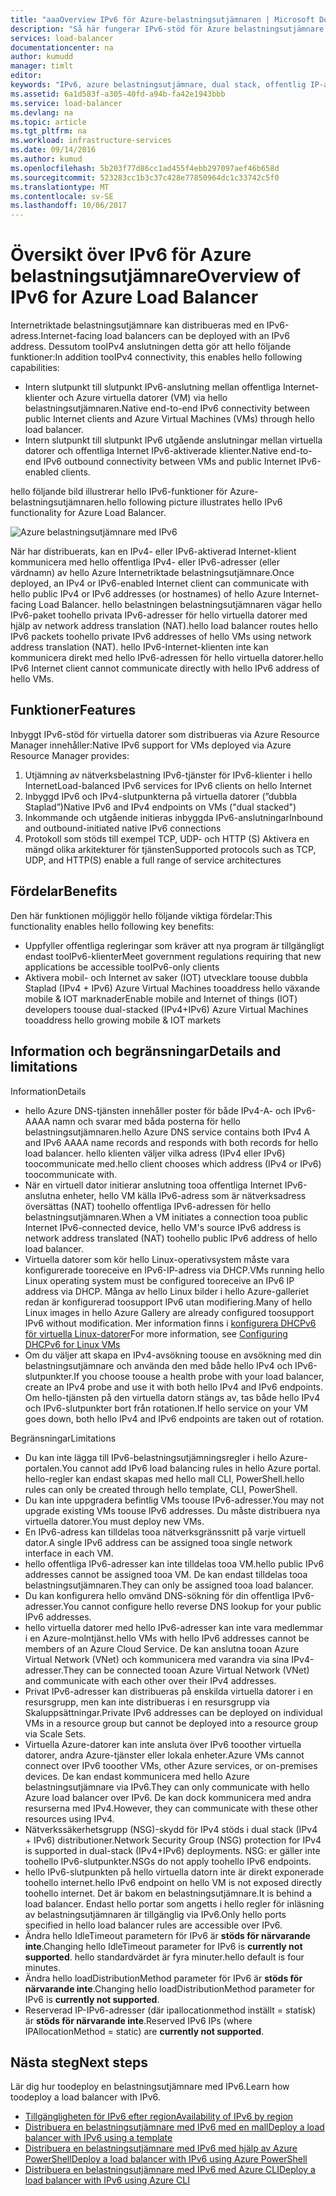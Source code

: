 ```yaml
---
title: "aaaOverview IPv6 för Azure-belastningsutjämnaren | Microsoft Docs"
description: "Så här fungerar IPv6-stöd för Azure belastningsutjämnare och belastningsutjämnade virtuella datorer."
services: load-balancer
documentationcenter: na
author: kumudd
manager: timlt
editor: 
keywords: "IPv6, azure belastningsutjämnare, dual stack, offentlig IP-adress, inbyggd ipv6, mobil, iot"
ms.assetid: 6a1d583f-a305-40fd-a94b-fa42e1943bbb
ms.service: load-balancer
ms.devlang: na
ms.topic: article
ms.tgt_pltfrm: na
ms.workload: infrastructure-services
ms.date: 09/14/2016
ms.author: kumud
ms.openlocfilehash: 5b203f77d86cc1ad455f4ebb297097aef46b658d
ms.sourcegitcommit: 523283cc1b3c37c428e77850964dc1c33742c5f0
ms.translationtype: MT
ms.contentlocale: sv-SE
ms.lasthandoff: 10/06/2017
---
```

# <a name="overview-of-ipv6-for-azure-load-balancer"></a><span data-ttu-id="aa8d4-104">Översikt över IPv6 för Azure belastningsutjämnare</span><span class="sxs-lookup"><span data-stu-id="aa8d4-104">Overview of IPv6 for Azure Load Balancer</span></span>

<span data-ttu-id="aa8d4-105">Internetriktade belastningsutjämnare kan distribueras med en IPv6-adress.</span><span class="sxs-lookup"><span data-stu-id="aa8d4-105">Internet-facing load balancers can be deployed with an IPv6 address.</span></span> <span data-ttu-id="aa8d4-106">Dessutom tooIPv4 anslutningen detta gör att hello följande funktioner:</span><span class="sxs-lookup"><span data-stu-id="aa8d4-106">In addition tooIPv4 connectivity, this enables hello following capabilities:</span></span>

* <span data-ttu-id="aa8d4-107">Intern slutpunkt till slutpunkt IPv6-anslutning mellan offentliga Internet-klienter och Azure virtuella datorer (VM) via hello belastningsutjämnaren.</span><span class="sxs-lookup"><span data-stu-id="aa8d4-107">Native end-to-end IPv6 connectivity between public Internet clients and Azure Virtual Machines (VMs) through hello load balancer.</span></span>
* <span data-ttu-id="aa8d4-108">Intern slutpunkt till slutpunkt IPv6 utgående anslutningar mellan virtuella datorer och offentliga Internet IPv6-aktiverade klienter.</span><span class="sxs-lookup"><span data-stu-id="aa8d4-108">Native end-to-end IPv6 outbound connectivity between VMs and public Internet IPv6-enabled clients.</span></span>

<span data-ttu-id="aa8d4-109">hello följande bild illustrerar hello IPv6-funktioner för Azure-belastningsutjämnaren.</span><span class="sxs-lookup"><span data-stu-id="aa8d4-109">hello following picture illustrates hello IPv6 functionality for Azure Load Balancer.</span></span>

![Azure belastningsutjämnare med IPv6](./media/load-balancer-ipv6-overview/load-balancer-ipv6.png)

<span data-ttu-id="aa8d4-111">När har distribuerats, kan en IPv4- eller IPv6-aktiverad Internet-klient kommunicera med hello offentliga IPv4- eller IPv6-adresser (eller värdnamn) av hello Azure Internetriktade belastningsutjämnare.</span><span class="sxs-lookup"><span data-stu-id="aa8d4-111">Once deployed, an IPv4 or IPv6-enabled Internet client can communicate with hello public IPv4 or IPv6 addresses (or hostnames) of hello Azure Internet-facing Load Balancer.</span></span> <span data-ttu-id="aa8d4-112">hello belastningen belastningsutjämnaren vägar hello IPv6-paket toohello privata IPv6-adresser för hello virtuella datorer med hjälp av network address translation (NAT).</span><span class="sxs-lookup"><span data-stu-id="aa8d4-112">hello load balancer routes hello IPv6 packets toohello private IPv6 addresses of hello VMs using network address translation (NAT).</span></span> <span data-ttu-id="aa8d4-113">hello IPv6-Internet-klienten inte kan kommunicera direkt med hello IPv6-adressen för hello virtuella datorer.</span><span class="sxs-lookup"><span data-stu-id="aa8d4-113">hello IPv6 Internet client cannot communicate directly with hello IPv6 address of hello VMs.</span></span>

## <a name="features"></a><span data-ttu-id="aa8d4-114">Funktioner</span><span class="sxs-lookup"><span data-stu-id="aa8d4-114">Features</span></span>

<span data-ttu-id="aa8d4-115">Inbyggt IPv6-stöd för virtuella datorer som distribueras via Azure Resource Manager innehåller:</span><span class="sxs-lookup"><span data-stu-id="aa8d4-115">Native IPv6 support for VMs deployed via Azure Resource Manager provides:</span></span>

1. <span data-ttu-id="aa8d4-116">Utjämning av nätverksbelastning IPv6-tjänster för IPv6-klienter i hello Internet</span><span class="sxs-lookup"><span data-stu-id="aa8d4-116">Load-balanced IPv6 services for IPv6 clients on hello Internet</span></span>
2. <span data-ttu-id="aa8d4-117">Inbyggd IPv6 och IPv4-slutpunkterna på virtuella datorer (”dubbla Staplad”)</span><span class="sxs-lookup"><span data-stu-id="aa8d4-117">Native IPv6 and IPv4 endpoints on VMs ("dual stacked")</span></span>
3. <span data-ttu-id="aa8d4-118">Inkommande och utgående initieras inbyggda IPv6-anslutningar</span><span class="sxs-lookup"><span data-stu-id="aa8d4-118">Inbound and outbound-initiated native IPv6 connections</span></span>
4. <span data-ttu-id="aa8d4-119">Protokoll som stöds till exempel TCP, UDP- och HTTP (S) Aktivera en mängd olika arkitekturer för tjänsten</span><span class="sxs-lookup"><span data-stu-id="aa8d4-119">Supported protocols such as TCP, UDP, and HTTP(S) enable a full range of service architectures</span></span>

## <a name="benefits"></a><span data-ttu-id="aa8d4-120">Fördelar</span><span class="sxs-lookup"><span data-stu-id="aa8d4-120">Benefits</span></span>

<span data-ttu-id="aa8d4-121">Den här funktionen möjliggör hello följande viktiga fördelar:</span><span class="sxs-lookup"><span data-stu-id="aa8d4-121">This functionality enables hello following key benefits:</span></span>

* <span data-ttu-id="aa8d4-122">Uppfyller offentliga regleringar som kräver att nya program är tillgängligt endast tooIPv6-klienter</span><span class="sxs-lookup"><span data-stu-id="aa8d4-122">Meet government regulations requiring that new applications be accessible tooIPv6-only clients</span></span>
* <span data-ttu-id="aa8d4-123">Aktivera mobil- och Internet av saker (IOT) utvecklare toouse dubbla Staplad (IPv4 + IPv6) Azure Virtual Machines tooaddress hello växande mobile & IOT marknader</span><span class="sxs-lookup"><span data-stu-id="aa8d4-123">Enable mobile and Internet of things (IOT) developers toouse dual-stacked (IPv4+IPv6) Azure Virtual Machines tooaddress hello growing mobile & IOT markets</span></span>

## <a name="details-and-limitations"></a><span data-ttu-id="aa8d4-124">Information och begränsningar</span><span class="sxs-lookup"><span data-stu-id="aa8d4-124">Details and limitations</span></span>

<span data-ttu-id="aa8d4-125">Information</span><span class="sxs-lookup"><span data-stu-id="aa8d4-125">Details</span></span>

* <span data-ttu-id="aa8d4-126">hello Azure DNS-tjänsten innehåller poster för både IPv4-A- och IPv6-AAAA namn och svarar med båda posterna för hello belastningsutjämnaren.</span><span class="sxs-lookup"><span data-stu-id="aa8d4-126">hello Azure DNS service contains both IPv4 A and IPv6 AAAA name records and responds with both records for hello load balancer.</span></span> <span data-ttu-id="aa8d4-127">hello klienten väljer vilka adress (IPv4 eller IPv6) toocommunicate med.</span><span class="sxs-lookup"><span data-stu-id="aa8d4-127">hello client chooses which address (IPv4 or IPv6) toocommunicate with.</span></span>
* <span data-ttu-id="aa8d4-128">När en virtuell dator initierar anslutning tooa offentliga Internet IPv6-anslutna enheter, hello VM källa IPv6-adress som är nätverksadress översättas (NAT) toohello offentliga IPv6-adressen för hello belastningsutjämnaren.</span><span class="sxs-lookup"><span data-stu-id="aa8d4-128">When a VM initiates a connection tooa public Internet IPv6-connected device, hello VM's source IPv6 address is network address translated (NAT) toohello public IPv6 address of hello load balancer.</span></span>
* <span data-ttu-id="aa8d4-129">Virtuella datorer som kör hello Linux-operativsystem måste vara konfigurerade tooreceive en IPv6-IP-adress via DHCP.</span><span class="sxs-lookup"><span data-stu-id="aa8d4-129">VMs running hello Linux operating system must be configured tooreceive an IPv6 IP address via DHCP.</span></span> <span data-ttu-id="aa8d4-130">Många av hello Linux bilder i hello Azure-galleriet redan är konfigurerad toosupport IPv6 utan modifiering.</span><span class="sxs-lookup"><span data-stu-id="aa8d4-130">Many of hello Linux images in hello Azure Gallery are already configured toosupport IPv6 without modification.</span></span> <span data-ttu-id="aa8d4-131">Mer information finns i [konfigurera DHCPv6 för virtuella Linux-datorer](load-balancer-ipv6-for-linux.md)</span><span class="sxs-lookup"><span data-stu-id="aa8d4-131">For more information, see [Configuring DHCPv6 for Linux VMs](load-balancer-ipv6-for-linux.md)</span></span>
* <span data-ttu-id="aa8d4-132">Om du väljer att skapa en IPv4-avsökning toouse en avsökning med din belastningsutjämnare och använda den med både hello IPv4 och IPv6-slutpunkter.</span><span class="sxs-lookup"><span data-stu-id="aa8d4-132">If you choose toouse a health probe with your load balancer, create an IPv4 probe and use it with both hello IPv4 and IPv6 endpoints.</span></span> <span data-ttu-id="aa8d4-133">Om hello-tjänsten på den virtuella datorn stängs av, tas både hello IPv4 och IPv6-slutpunkter bort från rotationen.</span><span class="sxs-lookup"><span data-stu-id="aa8d4-133">If hello service on your VM goes down, both hello IPv4 and IPv6 endpoints are taken out of rotation.</span></span>

<span data-ttu-id="aa8d4-134">Begränsningar</span><span class="sxs-lookup"><span data-stu-id="aa8d4-134">Limitations</span></span>

* <span data-ttu-id="aa8d4-135">Du kan inte lägga till IPv6-belastningsutjämningsregler i hello Azure-portalen.</span><span class="sxs-lookup"><span data-stu-id="aa8d4-135">You cannot add IPv6 load balancing rules in hello Azure portal.</span></span> <span data-ttu-id="aa8d4-136">hello-regler kan endast skapas med hello mall CLI, PowerShell.</span><span class="sxs-lookup"><span data-stu-id="aa8d4-136">hello rules can only be created through hello template, CLI, PowerShell.</span></span>
* <span data-ttu-id="aa8d4-137">Du kan inte uppgradera befintlig VMs toouse IPv6-adresser.</span><span class="sxs-lookup"><span data-stu-id="aa8d4-137">You may not upgrade existing VMs toouse IPv6 addresses.</span></span> <span data-ttu-id="aa8d4-138">Du måste distribuera nya virtuella datorer.</span><span class="sxs-lookup"><span data-stu-id="aa8d4-138">You must deploy new VMs.</span></span>
* <span data-ttu-id="aa8d4-139">En IPv6-adress kan tilldelas tooa nätverksgränssnitt på varje virtuell dator.</span><span class="sxs-lookup"><span data-stu-id="aa8d4-139">A single IPv6 address can be assigned tooa single network interface in each VM.</span></span>
* <span data-ttu-id="aa8d4-140">hello offentliga IPv6-adresser kan inte tilldelas tooa VM.</span><span class="sxs-lookup"><span data-stu-id="aa8d4-140">hello public IPv6 addresses cannot be assigned tooa VM.</span></span> <span data-ttu-id="aa8d4-141">De kan endast tilldelas tooa belastningsutjämnaren.</span><span class="sxs-lookup"><span data-stu-id="aa8d4-141">They can only be assigned tooa load balancer.</span></span>
* <span data-ttu-id="aa8d4-142">Du kan konfigurera hello omvänd DNS-sökning för din offentliga IPv6-adresser.</span><span class="sxs-lookup"><span data-stu-id="aa8d4-142">You cannot configure hello reverse DNS lookup for your public IPv6 addresses.</span></span>
* <span data-ttu-id="aa8d4-143">hello virtuella datorer med hello IPv6-adresser kan inte vara medlemmar i en Azure-molntjänst.</span><span class="sxs-lookup"><span data-stu-id="aa8d4-143">hello VMs with hello IPv6 addresses cannot be members of an Azure Cloud Service.</span></span> <span data-ttu-id="aa8d4-144">De kan anslutna tooan Azure Virtual Network (VNet) och kommunicera med varandra via sina IPv4-adresser.</span><span class="sxs-lookup"><span data-stu-id="aa8d4-144">They can be connected tooan Azure Virtual Network (VNet) and communicate with each other over their IPv4 addresses.</span></span>
* <span data-ttu-id="aa8d4-145">Privat IPv6-adresser kan distribueras på enskilda virtuella datorer i en resursgrupp, men kan inte distribueras i en resursgrupp via Skaluppsättningar.</span><span class="sxs-lookup"><span data-stu-id="aa8d4-145">Private IPv6 addresses can be deployed on individual VMs in a resource group but cannot be deployed into a resource group via Scale Sets.</span></span>
* <span data-ttu-id="aa8d4-146">Virtuella Azure-datorer kan inte ansluta över IPv6 tooother virtuella datorer, andra Azure-tjänster eller lokala enheter.</span><span class="sxs-lookup"><span data-stu-id="aa8d4-146">Azure VMs cannot connect over IPv6 tooother VMs, other Azure services, or on-premises devices.</span></span> <span data-ttu-id="aa8d4-147">De kan endast kommunicera med hello Azure belastningsutjämnare via IPv6.</span><span class="sxs-lookup"><span data-stu-id="aa8d4-147">They can only communicate with hello Azure load balancer over IPv6.</span></span> <span data-ttu-id="aa8d4-148">De kan dock kommunicera med andra resurserna med IPv4.</span><span class="sxs-lookup"><span data-stu-id="aa8d4-148">However, they can communicate with these other resources using IPv4.</span></span>
* <span data-ttu-id="aa8d4-149">Nätverkssäkerhetsgrupp (NSG)-skydd för IPv4 stöds i dual stack (IPv4 + IPv6) distributioner.</span><span class="sxs-lookup"><span data-stu-id="aa8d4-149">Network Security Group (NSG) protection for IPv4 is supported in dual-stack (IPv4+IPv6) deployments.</span></span> <span data-ttu-id="aa8d4-150">NSG: er gäller inte toohello IPv6-slutpunkter.</span><span class="sxs-lookup"><span data-stu-id="aa8d4-150">NSGs do not apply toohello IPv6 endpoints.</span></span>
* <span data-ttu-id="aa8d4-151">hello IPv6-slutpunkten på hello virtuella datorn inte är direkt exponerade toohello internet.</span><span class="sxs-lookup"><span data-stu-id="aa8d4-151">hello IPv6 endpoint on hello VM is not exposed directly toohello internet.</span></span> <span data-ttu-id="aa8d4-152">Det är bakom en belastningsutjämnare.</span><span class="sxs-lookup"><span data-stu-id="aa8d4-152">It is behind a load balancer.</span></span> <span data-ttu-id="aa8d4-153">Endast hello portar som angetts i hello regler för inläsning av belastningsutjämnaren är tillgänglig via IPv6.</span><span class="sxs-lookup"><span data-stu-id="aa8d4-153">Only hello ports specified in hello load balancer rules are accessible over IPv6.</span></span>
* <span data-ttu-id="aa8d4-154">Ändra hello IdleTimeout parametern för IPv6 är **stöds för närvarande inte**.</span><span class="sxs-lookup"><span data-stu-id="aa8d4-154">Changing hello IdleTimeout parameter for IPv6 is **currently not supported**.</span></span> <span data-ttu-id="aa8d4-155">hello standardvärdet är fyra minuter.</span><span class="sxs-lookup"><span data-stu-id="aa8d4-155">hello default is four minutes.</span></span>
* <span data-ttu-id="aa8d4-156">Ändra hello loadDistributionMethod parameter för IPv6 är **stöds för närvarande inte**.</span><span class="sxs-lookup"><span data-stu-id="aa8d4-156">Changing hello loadDistributionMethod parameter for IPv6 is **currently not supported**.</span></span>
* <span data-ttu-id="aa8d4-157">Reserverad IP-IPv6-adresser (där ipallocationmethod inställt = statisk) är **stöds för närvarande inte**.</span><span class="sxs-lookup"><span data-stu-id="aa8d4-157">Reserved IPv6 IPs (where IPAllocationMethod = static) are **currently not supported**.</span></span>

## <a name="next-steps"></a><span data-ttu-id="aa8d4-158">Nästa steg</span><span class="sxs-lookup"><span data-stu-id="aa8d4-158">Next steps</span></span>

<span data-ttu-id="aa8d4-159">Lär dig hur toodeploy en belastningsutjämnare med IPv6.</span><span class="sxs-lookup"><span data-stu-id="aa8d4-159">Learn how toodeploy a load balancer with IPv6.</span></span>

* [<span data-ttu-id="aa8d4-160">Tillgängligheten för IPv6 efter region</span><span class="sxs-lookup"><span data-stu-id="aa8d4-160">Availability of IPv6 by region</span></span>](https://go.microsoft.com/fwlink/?linkid=828357)
* [<span data-ttu-id="aa8d4-161">Distribuera en belastningsutjämnare med IPv6 med en mall</span><span class="sxs-lookup"><span data-stu-id="aa8d4-161">Deploy a load balancer with IPv6 using a template</span></span>](load-balancer-ipv6-internet-template.md)
* [<span data-ttu-id="aa8d4-162">Distribuera en belastningsutjämnare med IPv6 med hjälp av Azure PowerShell</span><span class="sxs-lookup"><span data-stu-id="aa8d4-162">Deploy a load balancer with IPv6 using Azure PowerShell</span></span>](load-balancer-ipv6-internet-ps.md)
* [<span data-ttu-id="aa8d4-163">Distribuera en belastningsutjämnare med IPv6 med Azure CLI</span><span class="sxs-lookup"><span data-stu-id="aa8d4-163">Deploy a load balancer with IPv6 using Azure CLI</span></span>](load-balancer-ipv6-internet-cli.md)
